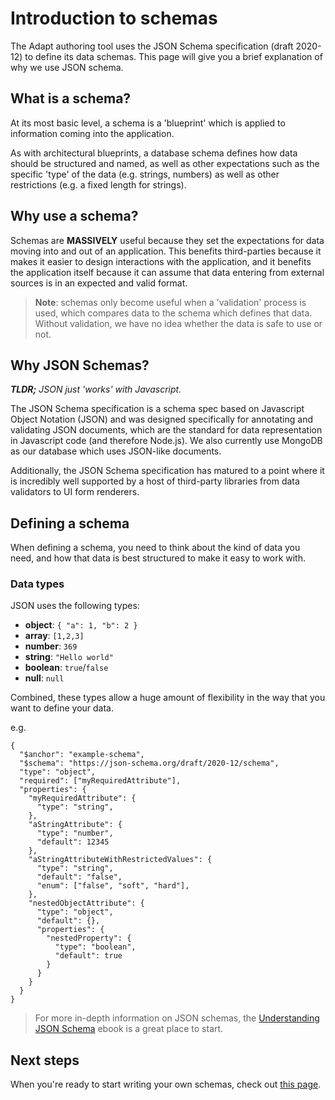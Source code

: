 # Introduction to schemas

The Adapt authoring tool uses the JSON Schema specification (draft 2020-12) to define its data schemas. This page will give you a brief explanation of why we use JSON schema.

## What is a schema?

At its most basic level, a schema is a 'blueprint' which is applied to information coming into the application.

As with architectural blueprints, a database schema defines how data should be structured and named, as well as other expectations such as the specific 'type' of the data (e.g. strings, numbers) as well as other restrictions (e.g. a fixed length for strings).
 
## Why use a schema?

Schemas are **MASSIVELY** useful because they set the expectations for data moving into and out of an application. This benefits third-parties because it makes it easier to design interactions with the application, and it benefits the application itself because it can assume that data entering from external sources is in an expected and valid format.

> **Note**: schemas only become useful when a 'validation' process is used, which compares data to the schema which defines that data. Without validation, we have no idea whether the data is safe to use or not.

## Why JSON Schemas?
_**TLDR;** JSON just 'works' with Javascript._

The JSON Schema specification is a schema spec based on Javascript Object Notation (JSON) and was designed specifically for annotating and validating JSON documents, which are the standard for data representation in Javascript code (and therefore Node.js). We also currently use MongoDB as our database which uses JSON-like documents.

Additionally, the JSON Schema specification has matured to a point where it is incredibly well supported by a host of third-party libraries from data validators to UI form renderers.

## Defining a schema

When defining a schema, you need to think about the kind of data you need, and how that data is best structured to make it easy to work with.

### Data types

JSON uses the following types:
- **object**: `{ "a": 1, "b": 2 }`
- **array**: `[1,2,3]`
- **number**: `369`
- **string**: `"Hello world"`
- **boolean**: `true`/`false`
- **null**: `null`

Combined, these types allow a huge amount of flexibility in the way that you want to define your data.

e.g.
```
{
  "$anchor": "example-schema",
  "$schema": "https://json-schema.org/draft/2020-12/schema",
  "type": "object",
  "required": ["myRequiredAttribute"],
  "properties": {
    "myRequiredAttribute": {
      "type": "string",
    },
    "aStringAttribute": {
      "type": "number",
      "default": 12345
    },
    "aStringAttributeWithRestrictedValues": {
      "type": "string",
      "default": "false",
      "enum": ["false", "soft", "hard"],
    },
    "nestedObjectAttribute": {
      "type": "object",
      "default": {},
      "properties": {
        "nestedProperty": {
          "type": "boolean",
          "default": true
        }
      }
    }
  }
}
```

> For more in-depth information on JSON schemas, the [Understanding JSON Schema](https://json-schema.org/understanding-json-schema/) ebook is a great place to start.

## Next steps

When you're ready to start writing your own schemas, check out [this page](/writing-a-schema).